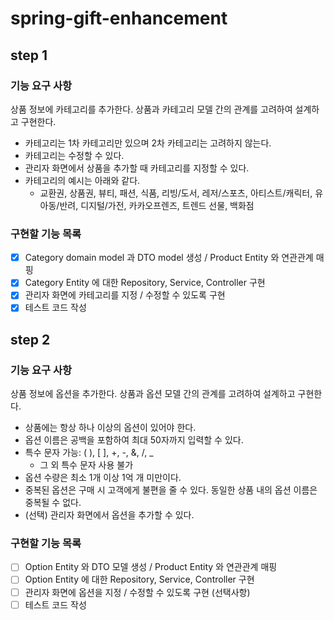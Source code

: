 # spring-gift-enhancement
## step 1
### 기능 요구 사항
상품 정보에 카테고리를 추가한다. 상품과 카테고리 모델 간의 관계를 고려하여 설계하고 구현한다.

- 카테고리는 1차 카테고리만 있으며 2차 카테고리는 고려하지 않는다.
- 카테고리는 수정할 수 있다.
- 관리자 화면에서 상품을 추가할 때 카테고리를 지정할 수 있다.
- 카테고리의 예시는 아래와 같다.
  - 교환권, 상품권, 뷰티, 패션, 식품, 리빙/도서, 레저/스포츠, 아티스트/캐릭터, 유아동/반려, 디지털/가전, 카카오프렌즈, 트렌드 선물, 백화점
### 구현할 기능 목록
- [x] Category domain model 과 DTO model 생성 / Product Entity 와 연관관계 매핑
- [x] Category Entity 에 대한 Repository, Service, Controller 구현
- [x] 관리자 화면에 카테고리를 지정 / 수정할 수 있도록 구현
- [x] 테스트 코드 작성
## step 2
### 기능 요구 사항
상품 정보에 옵션을 추가한다. 상품과 옵션 모델 간의 관계를 고려하여 설계하고 구현한다.

- 상품에는 항상 하나 이상의 옵션이 있어야 한다.
- 옵션 이름은 공백을 포함하여 최대 50자까지 입력할 수 있다.
- 특수 문자 가능: ( ), [ ], +, -, &, /, _ 
  - 그 외 특수 문자 사용 불가
- 옵션 수량은 최소 1개 이상 1억 개 미만이다.
- 중복된 옵션은 구매 시 고객에게 불편을 줄 수 있다. 동일한 상품 내의 옵션 이름은 중복될 수 없다.
- (선택) 관리자 화면에서 옵션을 추가할 수 있다.
### 구현할 기능 목록
- [ ] Option Entity 와 DTO 모델 생성 / Product Entity 와 연관관계 매핑
- [ ] Option Entity 에 대한 Repository, Service, Controller 구현
- [ ] 관리자 화면에 옵션을 지정 / 수정할 수 있도록 구현 (선택사항)
- [ ] 테스트 코드 작성